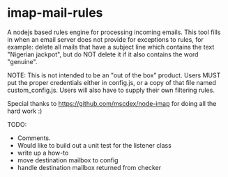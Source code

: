 imap-mail-rules
===============

A nodejs based rules engine for processing incoming emails.  This tool fills in when an email server does not provide for exceptions to rules, for example: delete all mails that have a subject line which contains the text "Nigerian jackpot", but do NOT delete it if it also contains the word "genuine".

NOTE: This is not intended to be an "out of the box" product.  Users MUST put the proper credentials either in config.js, or a copy of that file named custom_config.js.  Users will also have to supply their own filtering rules.

Special thanks to https://github.com/mscdex/node-imap for doing all the hard work :)

TODO:
 - Comments.
 - Would like to build out a unit test for the listener class
 - write up a how-to
 - move destination mailbox to config
 - handle destination mailbox returned from checker
